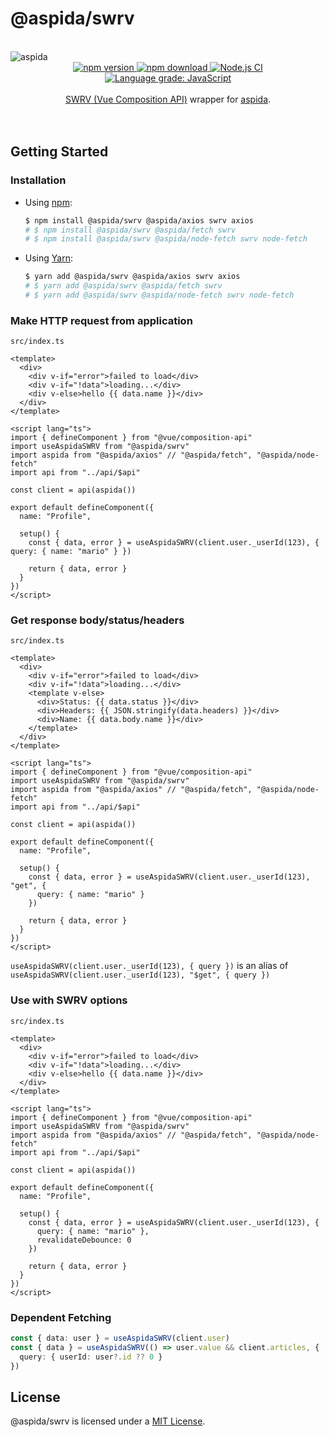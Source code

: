 # @aspida/swrv

<br />
<img src="https://aspida.github.io/aspida/logos/png/logo.png" alt="aspida" title="aspida" />
<div align="center">
  <a href="https://www.npmjs.com/package/@aspida/swrv">
    <img src="https://img.shields.io/npm/v/@aspida/swrv" alt="npm version" />
  </a>
  <a href="https://www.npmjs.com/package/@aspida/swrv">
    <img src="https://img.shields.io/npm/dm/@aspida/swrv" alt="npm download" />
  </a>
  <a href="https://github.com/aspida/aspida/actions?query=workflow%3A%22Node.js+CI%22">
    <img src="https://github.com/aspida/aspida/workflows/Node.js%20CI/badge.svg?branch=master" alt="Node.js CI" />
  </a>
  <a href="https://lgtm.com/projects/g/aspida/aspida/context:javascript">
    <img src="https://img.shields.io/lgtm/grade/javascript/g/aspida/aspida.svg" alt="Language grade: JavaScript" />
  </a>
</div>
<br />
<div align="center"><a href="https://github.com/Kong/swrv">SWRV (Vue Composition API)</a> wrapper for <a href="https://github.com/aspida/aspida/">aspida</a>.</div>
<br />
<br />

## Getting Started

### Installation

- Using [npm](https://www.npmjs.com/):

  ```sh
  $ npm install @aspida/swrv @aspida/axios swrv axios
  # $ npm install @aspida/swrv @aspida/fetch swrv
  # $ npm install @aspida/swrv @aspida/node-fetch swrv node-fetch
  ```

- Using [Yarn](https://yarnpkg.com/):

  ```sh
  $ yarn add @aspida/swrv @aspida/axios swrv axios
  # $ yarn add @aspida/swrv @aspida/fetch swrv
  # $ yarn add @aspida/swrv @aspida/node-fetch swrv node-fetch
  ```

### Make HTTP request from application

`src/index.ts`

```vue
<template>
  <div>
    <div v-if="error">failed to load</div>
    <div v-if="!data">loading...</div>
    <div v-else>hello {{ data.name }}</div>
  </div>
</template>

<script lang="ts">
import { defineComponent } from "@vue/composition-api"
import useAspidaSWRV from "@aspida/swrv"
import aspida from "@aspida/axios" // "@aspida/fetch", "@aspida/node-fetch"
import api from "../api/$api"

const client = api(aspida())

export default defineComponent({
  name: "Profile",

  setup() {
    const { data, error } = useAspidaSWRV(client.user._userId(123), { query: { name: "mario" } })

    return { data, error }
  }
})
</script>
```

### Get response body/status/headers

`src/index.ts`

```vue
<template>
  <div>
    <div v-if="error">failed to load</div>
    <div v-if="!data">loading...</div>
    <template v-else>
      <div>Status: {{ data.status }}</div>
      <div>Headers: {{ JSON.stringify(data.headers) }}</div>
      <div>Name: {{ data.body.name }}</div>
    </template>
  </div>
</template>

<script lang="ts">
import { defineComponent } from "@vue/composition-api"
import useAspidaSWRV from "@aspida/swrv"
import aspida from "@aspida/axios" // "@aspida/fetch", "@aspida/node-fetch"
import api from "../api/$api"

const client = api(aspida())

export default defineComponent({
  name: "Profile",

  setup() {
    const { data, error } = useAspidaSWRV(client.user._userId(123), "get", {
      query: { name: "mario" }
    })

    return { data, error }
  }
})
</script>
```

`useAspidaSWRV(client.user._userId(123), { query })` is an alias of `useAspidaSWRV(client.user._userId(123), "$get", { query })`

### Use with SWRV options

`src/index.ts`

```vue
<template>
  <div>
    <div v-if="error">failed to load</div>
    <div v-if="!data">loading...</div>
    <div v-else>hello {{ data.name }}</div>
  </div>
</template>

<script lang="ts">
import { defineComponent } from "@vue/composition-api"
import useAspidaSWRV from "@aspida/swrv"
import aspida from "@aspida/axios" // "@aspida/fetch", "@aspida/node-fetch"
import api from "../api/$api"

const client = api(aspida())

export default defineComponent({
  name: "Profile",

  setup() {
    const { data, error } = useAspidaSWRV(client.user._userId(123), {
      query: { name: "mario" },
      revalidateDebounce: 0
    })

    return { data, error }
  }
})
</script>
```

### Dependent Fetching

```ts
const { data: user } = useAspidaSWRV(client.user)
const { data } = useAspidaSWRV(() => user.value && client.articles, {
  query: { userId: user?.id ?? 0 }
})
```

## License

@aspida/swrv is licensed under a [MIT License](https://github.com/aspida/aspida/blob/master/packages/aspida-swrv/LICENSE).
